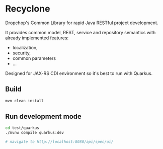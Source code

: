 # Recyclone

Dropchop's Common Library for rapid Java RESTful project development.

It provides common model, REST, service and repository semantics with already implemented features:
- localization,
- security,
- common parameters
- ...

Designed for JAX-RS CDI environment so it's best to run with Quarkus.

## Build

```bash 
mvn clean install
```

## Run development mode

```bash
cd test/quarkus
./mvnw compile quarkus:dev

# navigate to http://localhost:8080/api/spec/ui/
```
